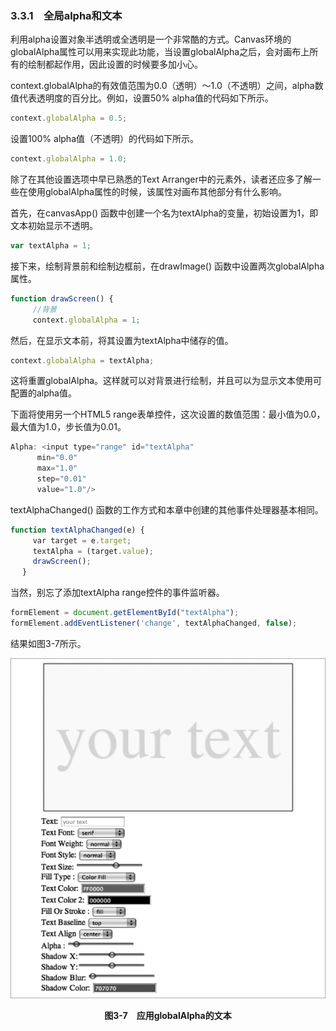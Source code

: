 ### 3.3.1　全局alpha和文本

利用alpha设置对象半透明或全透明是一个非常酷的方式。Canvas环境的globalAlpha属性可以用来实现此功能，当设置globalAlpha之后，会对画布上所有的绘制都起作用，因此设置的时候要多加小心。

context.globalAlpha的有效值范围为0.0（透明）～1.0（不透明）之间，alpha数值代表透明度的百分比。例如，设置50% alpha值的代码如下所示。

```javascript
context.globalAlpha = 0.5;
```

设置100% alpha值（不透明）的代码如下所示。

```javascript
context.globalAlpha = 1.0;
```

除了在其他设置选项中早已熟悉的Text Arranger中的元素外，读者还应多了解一些在使用globalAlpha属性的时候，该属性对画布其他部分有什么影响。

首先，在canvasApp() 函数中创建一个名为textAlpha的变量，初始设置为1，即文本初始显示不透明。

```javascript
var textAlpha = 1;
```

接下来，绘制背景前和绘制边框前，在drawImage() 函数中设置两次globalAlpha属性。

```javascript
function drawScreen() {
　　　//背景
　　　context.globalAlpha = 1;
```

然后，在显示文本前，将其设置为textAlpha中储存的值。

```javascript
context.globalAlpha = textAlpha;
```

这将重置globalAlpha。这样就可以对背景进行绘制，并且可以为显示文本使用可配置的alpha值。

下面将使用另一个HTML5 range表单控件，这次设置的数值范围：最小值为0.0，最大值为1.0，步长值为0.01。

```javascript
Alpha: <input type="range" id="textAlpha"
　　　 min="0.0"
　　　 max="1.0"
　　　 step="0.01"
　　　 value="1.0"/>
```

textAlphaChanged() 函数的工作方式和本章中创建的其他事件处理器基本相同。

```javascript
function textAlphaChanged(e) {
　　　var target = e.target;
　　　textAlpha = (target.value);
　　　drawScreen();
　 }
```

当然，别忘了添加textAlpha range控件的事件监听器。

```javascript
formElement = document.getElementById("textAlpha");
formElement.addEventListener('change', textAlphaChanged, false);
```

结果如图3-7所示。

![51.png](../images/51.png)
<center class="my_markdown"><b class="my_markdown">图3-7　应用globalAlpha的文本</b></center>


